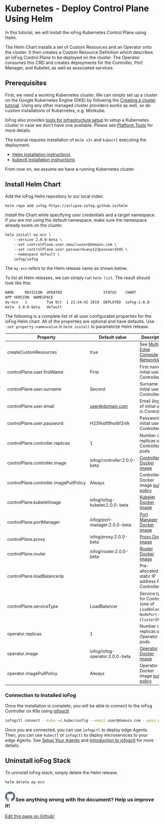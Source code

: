 # Kubernetes - Deploy Control Plane Using Helm

In this tutorial, we will install the ioFog Kubernetes Control Plane using Helm.

The Helm Chart installs a set of Custom Resources and an Operator onto the cluster. It then creates a Custom Resource Definition which describes an ioFog Control Plane to be deployed on the cluster. The Operator consumes this CRD and creates deployments for the Controller, Port Manager, and Kubelet, as well as associated services.

## Prerequisites

First, we need a working Kubernetes cluster. We can simply set up a cluster on the Google Kubernetes Engine (GKE) by following the [Creating a cluster tutorial](https://cloud.google.com/kubernetes-engine/docs/how-to/creating-a-cluster). Using any other managed cluster providers works as well, so do custom installations of Kubernetes, e.g. Minikube.

IoFog also provides [tools for infrastructure setup](https://github.com/eclipse-iofog/platform) to setup a Kubernetes cluster in case we don't have one available. Please see [Platform Tools](./platform-tools.html) for more details.

The tutorial requires installation of `Helm v3+` and `kubectl` executing the deployment.

- [Helm installation instructions](https://helm.sh/docs/using_helm/#installing-helm)
- [kubectl installation instructions](https://kubernetes.io/docs/tasks/tools/install-kubectl/)

From now on, we assume we have a running Kubernetes cluster.

## Install Helm Chart

Add the ioFog Helm repository to our local index:

```plain
helm repo add iofog https://eclipse-iofog.github.io/helm
```

Install the Chart while specifying user credentials and a target namespace. If you are not using the default namespace, make sure the namespace already exists on the cluster.

```plain
helm install my-ecn \
    --version 2.0.0-beta \
    --set controlPlane.user.email=user@domain.com \
    --set controlPlane.user.password=any123password345 \
    --namespace default \
    iofog/iofog
```

The `my-ecn` refers to the Helm release name as shown below.

To list all Helm releases, we can simply run `helm list`. The result should look like this:

```plain
NAME     REVISION  UPDATED                   STATUS    CHART             APP VERSION  NAMESPACE
my-ecn   1         Tue Oct  1 21:34:42 2019  DEPLOYED  iofog-2.0.0-beta  2.0.0-beta   default
```

The following is a complete list of all user configurable properties for the ioFog Helm chart. All of the properties are optional and have defaults. Use `--set property.name=value` in `helm install` to parametrize Helm release.

| Property                                | Default value                   | Description                                                                                   |
| --------------------------------------- | ------------------------------- | --------------------------------------------------------------------------------------------- |
| createCustomResources                   | true                            | See [Multiple Edge Compute Networks](#multiple-edge-compute-networks)                         |
| controlPlane.user.firstName             | First                           | First name of initial user in Controller                                                      |
| controlPlane.user.surname               | Second                          | Surname of initial user in Controller                                                         |
| controlPlane.user.email                 | user@domain.com                 | Email (login) of initial user in Controller                                                   |
| controlPlane.user.password              | H23fkidf9hoibf2nlk              | Password of initial user in Controller                                                        |
| controlPlane.controller.replicas        | 1                               | Number of replicas of Controller pods                                                         |
| controlPlane.controller.image           | iofog/controller:2.0.0-beta     | [Controller Docker image](https://hub.docker.com/r/iofog/controller/tags)                     |
| controlPlane.controller.imagePullPolicy | Always                          | Controller Docker image [pull policy](https://kubernetes.io/docs/concepts/containers/images/) |
| controlPlane.kubeletImage               | iofog/iofog-kubelet:2.0.0-beta  | [Kubelet Docker image](https://hub.docker.com/r/iofog/iofog-kubelet/tags)                     |
| controlPlane.portManager                | iofog/port-manager:2.0.0-beta   | [Port Manager Docker image](https://hub.docker.com/r/iofog/port-manager/tags)                 |
| controlPlane.proxy                      | iofog/proxy:2.0.0-beta          | [Proxy Docker image](https://hub.docker.com/r/iofog/proxy/tags)                               |
| controlPlane.router                     | iofog/router:2.0.0-beta         | [Router Docker image](https://hub.docker.com/r/iofog/router/tags)                             |
| controlPlane.loadBalancerIp             |                                 | Pre-allocated static IP address for Controller                                                |
| controlPlane.serviceType                | LoadBalancer                    | Service type for Controller (one of `LoadBalancer`, `NodePort` or `ClusterIP`)                |
| operator.replicas                       | 1                               | Number of replicas of Operator pods                                                           |
| operator.image                          | iofog/iofog-operator:2.0.0-beta | [Operator Docker image](https://hub.docker.com/r/iofog/iofog-operator/tags)                   |
| operator.imagePullPolicy                | Always                          | Operator Docker image [pull policy](https://kubernetes.io/docs/concepts/containers/images/)   |

### Connection to Installed ioFog

Once the installation is complete, you will be able to connect to the ioFog Controller on K8s using [iofogctl](../iofogctl/introduction.html).

```bash
iofogctl connect --kube ~/.kube/config --email user@domain.com --pass any123password345 -n default
```

Once you are connected, you can use `iofogctl` to deploy edge Agents. Then, you can use `kubectl` or `iofogctl` to deploy microservices to your edge Agents. See [Setup Your Agents](content/docs/2.0.0/platform-deployment/setup-your-agents.html) and [Introduction to iofogctl](../iofogctl/introduction.html) for more details.

## Uninstall ioFog Stack

To uninstall ioFog stack, simply delete the Helm release.

```bash
helm delete my-ecn
```

<aside class="notifications contribute">
  <h3><img src="/images/icos/ico-github.svg" alt="">See anything wrong with the document? Help us improve it!</h3>
  <a href="https://github.com/eclipse-iofog/iofog.org/edit/develop/content/docs/2.0.0/platform-deployment/kubernetes-helm.md"
    target="_blank">
    <p>Edit this page on Github!</p>
  </a>
</aside>
